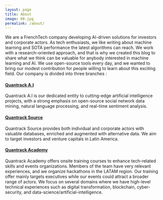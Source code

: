 ```yaml
---
layout: page
title: About
image: 08.jpg
permalink: /about/
---
```


We are a FrenchTech company developing AI-driven solutions for investors and corporate actors. As tech enthusiasts, we like writing about machine learning and SOTA performance the latest algorithms can reach. We work with a research-oriented approach, and that is why we created this blog to share what we think can be valuable for anybody interested in machine learning and AI. We use open-source tools every day, and we wanted to bring our modest contribution for people willing to learn about this exciting field. Our company is divided into three branches :

#### [Quantrack A.I](https://www.quantrack.io)

Quantrack A.I is our dedicated entity to cutting-edge artificial intelligence projects, with a strong emphasis on open-source social network data mining, natural language processing, and real-time sentiment analysis.

#### [Quantrack Source](https://www.quantracksource.io)

Quantrack Source provides both individual and corporate actors with valuable databases, enriched and augmented with alternative data. We aim to target investors and venture capitals in Latin America.

#### [Quantrack Academy]((https://www.quantrackacademy.io))

Quantrack Academy offers onsite training courses to enhance tech-related skills and events organizations. Members of the team have very relevant experiences, and we organize hackathons in the LATAM region. Our training offer mainly targets executives while our events could attract a broader range of actors. We focus on several domains where we have high-level technical experiences such as digital transformation, blockchain, cyber-security, and data-science/artificial-intelligence.
